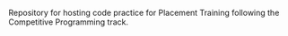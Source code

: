 Repository for hosting code practice for Placement Training following the Competitive Programming track.
